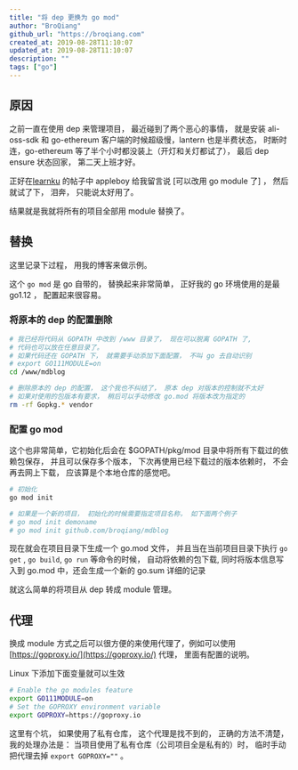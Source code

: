 ```yaml
---
title: "将 dep 更换为 go mod"
author: "BroQiang"
github_url: "https://broqiang.com"
created_at: 2019-08-28T11:10:07
updated_at: 2019-08-28T11:10:07
description: ""
tags: ["go"]
---
```


## 原因

之前一直在使用 dep 来管理项目， 最近碰到了两个恶心的事情， 就是安装 ali-oss-sdk 和
go-ethereum 客户端的时候超级慢，lantern 也是半费状态， 时断时连，go-ethereum
等了半个小时都没装上（开灯和关灯都试了）， 最后 dep ensure 状态回家， 第二天上班才好。

正好在[learnku](https://learnku.com/) 的帖子中 appleboy 给我留言说
[可以改用 go module 了] ， 然后就试了下， 泪奔， 只能说太好用了。

结果就是我就将所有的项目全部用 module 替换了。

## 替换

这里记录下过程， 用我的博客来做示例。

这个 `go mod` 是 go 自带的， 替换起来非常简单， 正好我的 go 环境使用的是最 go1.12 ，
配置起来很容易。

### 将原本的 dep 的配置删除

```bash
# 我已经将代码从 GOPATH 中改到 /www 目录了， 现在可以脱离 GOPATH 了,
# 代码也可以放在任意目录了。
# 如果代码还在 GOPATH 下， 就需要手动添加下面配置， 不叫 go 去自动识别
# export GO111MODULE=on
cd /www/mdblog

# 删除原本的 dep 的配置， 这个我也不纠结了， 原本 dep 对版本的控制就不太好
# 如果对使用的包版本有要求， 稍后可以手动修改 go.mod 将版本改为指定的
rm -rf Gopkg.* vendor
```

### 配置 go mod

这个也非常简单，它初始化后会在 $GOPATH/pkg/mod 目录中将所有下载过的依赖包保存，
并且可以保存多个版本， 下次再使用已经下载过的版本依赖时， 不会再去网上下载，
应该算是个本地仓库的感觉吧。

```bash
# 初始化
go mod init

# 如果是一个新的项目， 初始化的时候需要指定项目名称， 如下面两个例子
# go mod init demoname
# go mod init github.com/broqiang/mdblog
```

现在就会在项目目录下生成一个 go.mod 文件， 并且当在当前项目目录下执行 `go get` ,
`go build`, `go run` 等命令的时候， 自动将依赖的包下载, 同时将版本信息写入到
go.mod 中，还会生成一个新的 go.sum 详细的记录

就这么简单的将项目从 dep 转成 module 管理。

## 代理

换成 module 方式之后可以很方便的来使用代理了，例如可以使用
[https://goproxy.io/](https://goproxy.io/) 代理， 里面有配置的说明。

Linux 下添加下面变量就可以生效

```bash
# Enable the go modules feature
export GO111MODULE=on
# Set the GOPROXY environment variable
export GOPROXY=https://goproxy.io
```

这里有个坑， 如果使用了私有仓库， 这个代理是找不到的， 正确的方法不清楚， 我的处理办法是：
当项目使用了私有仓库（公司项目全是私有的）时， 临时手动把代理去掉
`export GOPROXY=""` 。
